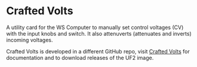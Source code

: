 
# Crafted Volts 

A utility card for the WS Computer to manually set control voltages (CV)
with the input knobs and switch. It also attenuverts (attenuates and inverts)
incoming voltages.

Crafted Volts is developed in a different GitHub repo, visit [Crafted Volts](https://github.com/briandorsey/mtmws_cards/tree/main/crafted_volts) for documentation and to download releases of the UF2 image. 
